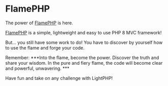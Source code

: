 # FlamePHP

The power of [FlamePHP](https://github.com/stanejoun/flame-php-app) is here.

[FlamePHP](https://github.com/stanejoun/flame-php-app) is a simple, lightweight and easy to use PHP 8 MVC framework!

But... you still have some work to do! You have to discover by yourself how to use the flame and forge your code.

Remember: ***Into the flame, become the power. Discover the truth and share your wisdom. In the pure and fiery flame, the code will become clear and powerful, unwavering. ***

Have fun and take on any challenge with LightPHP!
